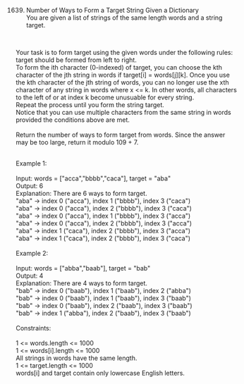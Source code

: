 1639. Number of Ways to Form a Target String Given a Dictionary<br>
You are given a list of strings of the same length words and a string target.<br>
<br>

Your task is to form target using the given words under the following rules:<br>
target should be formed from left to right.<br>
To form the ith character (0-indexed) of target, you can choose the kth character of the jth string in words if target[i] = words[j][k].
Once you use the kth character of the jth string of words, you can no longer use the xth character of any string in words where x <= k. In other words, all characters to the left of or at index k become unusuable for every string.<br>
Repeat the process until you form the string target.<br>
Notice that you can use multiple characters from the same string in words provided the conditions above are met.<br>
<br>
Return the number of ways to form target from words. Since the answer may be too large, return it modulo 109 + 7.<br>

<br> 
Example 1:<br>
<br>
Input: words = ["acca","bbbb","caca"], target = "aba"<br>
Output: 6<br>
Explanation: There are 6 ways to form target.<br>
"aba" -> index 0 ("acca"), index 1 ("bbbb"), index 3 ("caca")<br>
"aba" -> index 0 ("acca"), index 2 ("bbbb"), index 3 ("caca")<br>
"aba" -> index 0 ("acca"), index 1 ("bbbb"), index 3 ("acca")<br>
"aba" -> index 0 ("acca"), index 2 ("bbbb"), index 3 ("acca")<br>
"aba" -> index 1 ("caca"), index 2 ("bbbb"), index 3 ("acca")<br>
"aba" -> index 1 ("caca"), index 2 ("bbbb"), index 3 ("caca")<br>


<br>
Example 2:<br>
<br>
Input: words = ["abba","baab"], target = "bab"<br>
Output: 4<br>
Explanation: There are 4 ways to form target.<br>
"bab" -> index 0 ("baab"), index 1 ("baab"), index 2 ("abba")<br>
"bab" -> index 0 ("baab"), index 1 ("baab"), index 3 ("baab")<br>
"bab" -> index 0 ("baab"), index 2 ("baab"), index 3 ("baab")<br>
"bab" -> index 1 ("abba"), index 2 ("baab"), index 3 ("baab")<br>
 
<br>
Constraints:<br>
<br>
1 <= words.length <= 1000<br>
1 <= words[i].length <= 1000<br>
All strings in words have the same length.<br>
1 <= target.length <= 1000<br>
words[i] and target contain only lowercase English letters.<br>
